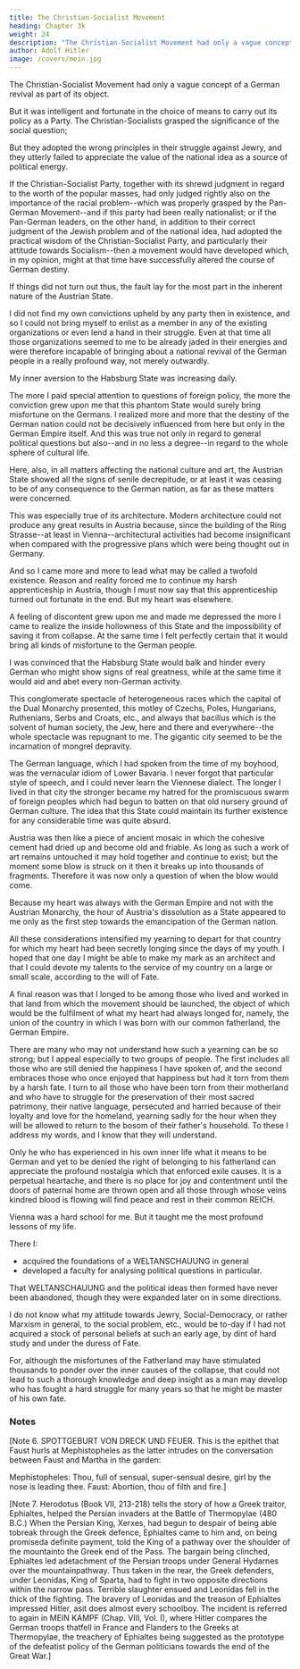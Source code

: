 ```yaml
---
title: The Christian-Socialist Movement
heading: Chapter 3k
weight: 24
description: "The Christian-Socialist Movement had only a vague concept of a German revival as part of its object"
author: Adolf Hitler
image: /covers/mein.jpg
---
```



The Christian-Socialist Movement had only a vague concept of a German revival as part of its object.

But it was intelligent and fortunate in the choice of means to carry out its policy as a Party. The Christian-Socialists grasped the significance of the social question; 

But they adopted the wrong principles in their struggle against Jewry, and they utterly failed to appreciate the value of the national idea as a source of political energy. 

If the Christian-Socialist Party, together with its shrewd judgment in regard to the worth of the popular masses, had only judged rightly also on the importance of the racial problem--which was properly grasped by the Pan-German Movement--and if this party had been really nationalist; or if the Pan-German leaders, on the other hand, in addition to their correct judgment of the Jewish problem and of the national idea, had adopted the practical wisdom of the Christian-Socialist Party, and particularly their attitude towards Socialism--then a movement would have developed which, in my opinion, might at that time have successfully altered the course of German destiny. 

If things did not turn out thus, the fault lay for the most part in the inherent nature of the Austrian State.

I did not find my own convictions upheld by any party then in existence, and so I could not bring myself to enlist as a member in any of the existing organizations or even lend a hand in their struggle. Even at that time all those organizations seemed to me to be already jaded in their energies and were therefore incapable of bringing about a national revival of the German people in a really profound way, not merely outwardly.

My inner aversion to the Habsburg State was increasing daily.

The more I paid special attention to questions of foreign policy, the more the conviction grew upon me that this phantom State would surely bring misfortune on the Germans. I realized more and more that the destiny of the German nation could not be decisively influenced from here but only in the German Empire itself. And this was true not only in regard to general political questions but also--and in no less a degree--in regard to the whole sphere of cultural life.

Here, also, in all matters affecting the national culture and art, the Austrian State showed all the signs of senile decrepitude, or at least it was ceasing to be of any consequence to the German nation, as far as these matters were concerned. 

This was especially true of its architecture. Modern architecture could not produce any great results in Austria because, since the building of the Ring Strasse--at least in Vienna--architectural activities had become insignificant when compared with the progressive plans which were being thought out in Germany.

And so I came more and more to lead what may be called a twofold existence. Reason and reality forced me to continue my harsh apprenticeship in Austria, though I must  now say that this apprenticeship turned out fortunate in the end. But my heart was elsewhere.

A feeling of discontent grew upon me and made me depressed the more I came to realize the inside hollowness of this State and the impossibility of saving it from collapse. At the same time I felt perfectly certain that it would bring all kinds of misfortune to the German people.

I was convinced that the Habsburg State would balk and hinder every German who might show signs of real greatness, while at the same time it would aid and abet every non-German activity.

This conglomerate spectacle of heterogeneous races which the capital of the Dual Monarchy presented, this motley of Czechs, Poles, Hungarians, Ruthenians, Serbs and Croats, etc., and always that bacillus which is the solvent of human society, the Jew, here and there and everywhere--the whole spectacle was repugnant to me. The gigantic city seemed to be the incarnation of mongrel depravity.

The German language, which I had spoken from the time of my boyhood, was the vernacular idiom of Lower Bavaria. I never forgot that particular style of speech, and I could never learn the Viennese dialect. The longer I lived in that city the stronger became my hatred for the promiscuous swarm of foreign peoples which had begun to batten on that old nursery ground of German culture. The idea that this State could maintain its further existence for any considerable time was quite absurd. 

Austria was then like a piece of ancient mosaic in which the cohesive cement had dried up and become old and friable. As long as such a work of art remains untouched it may hold together and continue to exist; but the moment some blow is struck on it then it breaks up into thousands of fragments. Therefore it was now only a question of when the blow would come.

Because my heart was always with the German Empire and not with the Austrian Monarchy, the hour of Austria's dissolution as a State appeared to me only as the first step towards the emancipation of the German nation.

All these considerations intensified my yearning to depart for that country for which my heart had been secretly longing since the days of my youth. I hoped that one day I might be able to make my mark as an architect and that I could
devote my talents to the service of my country on a large or small scale, according to the will of Fate. 

A final reason was that I longed to be among those who lived and worked in that land from which the movement should be launched, the object of which would be the fulfilment of what my heart had always longed for, namely, the union of the country in which I was born with our common fatherland, the German Empire.

There are many who may not understand how such a yearning can be so strong; but I appeal especially to two groups of people. The first includes all those who are still denied the happiness I have spoken of, and the second embraces those who once enjoyed that happiness but had it torn from them by a harsh fate. I turn to all those who
have been torn from their motherland and who have to struggle for the preservation of their most sacred patrimony, their native language, persecuted and harried because of their loyalty and love for the homeland, yearning sadly for the hour when they will be allowed to return to the bosom of their father's household. To these I address my
words, and I know that they will understand.

Only he who has experienced in his own inner life what it means to be German and yet to be denied the right of belonging to his fatherland can appreciate the profound nostalgia which that enforced exile causes. It is a perpetual heartache, and there is no place for joy and contentment until the doors of paternal home are thrown open and all those through whose veins kindred blood is flowing will find peace and rest in their common REICH.

Vienna was a hard school for me. But it taught me the most profound lessons of my life.

<!-- I was scarcely more than a boy when I came to live there, and when I left it I had grown
to be a man of a grave and pensive nature. --> 

There I:
- acquired the foundations of a WELTANSCHAUUNG in general
- developed a faculty for analysing political questions in particular. 

That WELTANSCHAUUNG and the political ideas then formed have never been abandoned, though they were expanded later on in some directions. 

<!-- It is only now that I can fully appreciate how valuable those years of apprenticeship were
for me.
That is why I have given a detailed account of this period. There, in Vienna, stark reality
taught me the truths that now form the fundamental principles of the Party which
within the course of five years has grown from modest beginnings to a great mass
movement.  -->

I do not know what my attitude towards Jewry, Social-Democracy, or rather Marxism in general, to the social problem, etc., would be to-day if I had not acquired a stock of personal beliefs at such an early age, by dint of hard study and under the
duress of Fate.

For, although the misfortunes of the Fatherland may have stimulated thousands to ponder over the inner causes of the collapse, that could not lead to such a thorough knowledge and deep insight as a man may develop who has fought a hard struggle for many years so that he might be master of his own fate. 


### Notes

[Note 6. SPOTTGEBURT VON DRECK UND FEUER. This is the epithet that Faust hurls
at Mephistopheles as the latter intrudes on the conversation between Faust and Martha
in the garden:

Mephistopheles: Thou, full of sensual, super-sensual desire, girl by the nose is leading
thee. Faust: Abortion, thou of filth and fire.]

[Note 7. Herodotus (Book VII, 213-218) tells the story of how a Greek traitor, Ephialtes, helped the Persian invaders at the Battle of Thermopylae (480 B.C.) When the Persian King, Xerxes, had begun to despair of being able tobreak through the Greek defence, Ephialtes came to him and, on being promiseda definite payment, told the King of a pathway over the shoulder of the mountainto the Greek end of the Pass. The bargain being clinched, Ephialtes led adetachment of the Persian troops under General Hydarnes over the mountainpathway. Thus taken in the rear, the Greek defenders, under Leonidas, King of Sparta, had to fight in two opposite directions within the narrow pass. Terrible slaughter ensued and Leonidas fell in the thick of the fighting. The bravery of Leonidas and the treason of Ephialtes impressed Hitler, asit does almost every schoolboy. The incident is referred to again in MEIN KAMPF (Chap. VIII, Vol. I), where Hitler compares the German troops thatfell in France and Flanders to the Greeks at Thermopylae, the treachery of Ephialtes being suggested as the prototype of the defeatist policy of the German politicians towards the end of the Great War.] 

